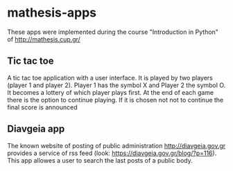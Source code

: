 # mathesis-apps

These apps were implemented during the course "Introduction in Python" of http://mathesis.cup.gr/

## Tic tac toe ##
A tic tac toe application with a user interface. It is played by two players (player 1 and player 2). Player 1 has the symbol X and Player 2 the symbol O. It becomes a lottery of which player plays first. At the end of each game there is the option to continue playing. If it is chosen not not to continue the final score is announced

## Diavgeia app ##
The known website of posting of public administration http://diavgeia.gov.gr provides a service of rss feed (look: https://diavgeia.gov.gr/blog/?p=116). This app allowes a user to search the last posts of a public body.
